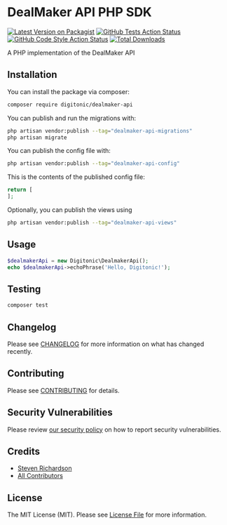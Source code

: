 # DealMaker API PHP SDK

[![Latest Version on Packagist](https://img.shields.io/packagist/v/digitonic/dealmaker-api.svg?style=flat-square)](https://packagist.org/packages/digitonic/dealmaker-api)
[![GitHub Tests Action Status](https://img.shields.io/github/actions/workflow/status/digitonic/dealmaker-api/run-tests.yml?branch=main&label=tests&style=flat-square)](https://github.com/digitonic/dealmaker-api/actions?query=workflow%3Arun-tests+branch%3Amain)
[![GitHub Code Style Action Status](https://img.shields.io/github/actions/workflow/status/digitonic/dealmaker-api/fix-php-code-style-issues.yml?branch=main&label=code%20style&style=flat-square)](https://github.com/digitonic/dealmaker-api/actions?query=workflow%3A"Fix+PHP+code+style+issues"+branch%3Amain)
[![Total Downloads](https://img.shields.io/packagist/dt/digitonic/dealmaker-api.svg?style=flat-square)](https://packagist.org/packages/digitonic/dealmaker-api)

A PHP implementation of the DealMaker API

## Installation

You can install the package via composer:

```bash
composer require digitonic/dealmaker-api
```

You can publish and run the migrations with:

```bash
php artisan vendor:publish --tag="dealmaker-api-migrations"
php artisan migrate
```

You can publish the config file with:

```bash
php artisan vendor:publish --tag="dealmaker-api-config"
```

This is the contents of the published config file:

```php
return [
];
```

Optionally, you can publish the views using

```bash
php artisan vendor:publish --tag="dealmaker-api-views"
```

## Usage

```php
$dealmakerApi = new Digitonic\DealmakerApi();
echo $dealmakerApi->echoPhrase('Hello, Digitonic!');
```

## Testing

```bash
composer test
```

## Changelog

Please see [CHANGELOG](CHANGELOG.md) for more information on what has changed recently.

## Contributing

Please see [CONTRIBUTING](CONTRIBUTING.md) for details.

## Security Vulnerabilities

Please review [our security policy](../../security/policy) on how to report security vulnerabilities.

## Credits

- [Steven Richardson](https://github.com/richdynamix)
- [All Contributors](../../contributors)

## License

The MIT License (MIT). Please see [License File](LICENSE.md) for more information.
